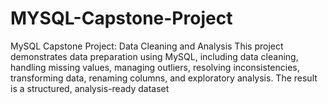 # MYSQL-Capstone-Project
MySQL Capstone Project: Data Cleaning and Analysis  This project demonstrates data preparation using MySQL, including data cleaning, handling missing values, managing outliers, resolving inconsistencies, transforming data, renaming columns, and exploratory analysis. The result is a structured, analysis-ready dataset

